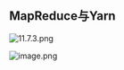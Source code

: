 ## MapReduce与Yarn

![11.7.3.png](https://upload-images.jianshu.io/upload_images/14466577-456baaaa02fee217.png?imageMogr2/auto-orient/strip%7CimageView2/2/w/1240)

![image.png](https://upload-images.jianshu.io/upload_images/14466577-f57ea539a3a68f4e.png?imageMogr2/auto-orient/strip%7CimageView2/2/w/1240)
